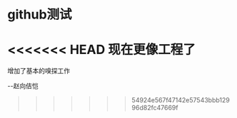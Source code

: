 # github测试

<<<<<<< HEAD
现在更像工程了
=======
增加了基本的嗅探工作

--赵向佶恺
>>>>>>> 54924e567f47142e57543bbb12996d82fc47669f
